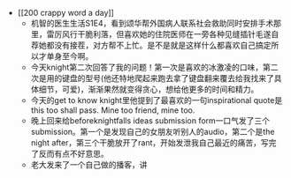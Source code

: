 - [[200 crappy word a day]]
	- 机智的医生生活S1E4，看到颂华帮外国病人联系社会救助同时安排手术那里，雷厉风行干脆利落，但喜欢她的住院医师在一旁各种见缝插针毛遂自荐她都没有接茬，对方帮不上忙。是不是就是这样什么都喜欢自己搞定所以才单身至今啊。
	- 今天knight第二次回答了我的问题！第一次是喜欢的冰激凌的口味，第二次是用的键盘的型号(他还特地爬起来跑去拿了键盘翻来覆去给我找来了具体细节，可爱)，渐渐果然就变得贪心，想给他更多的时间和精力。
	- 今天的get to know knight里他提到了最喜欢的一句inspirational quote是this too shall pass. Mine too friend, mine too.
	- 晚上回来给beforeknightfalls ideas submission form一口气发了三个submission。第一个是发现自己的女朋友听别人的audio，第二个是the night after，第三个干脆放开了rant，开始发泄我自己最近的痛苦，写完了反而有点不好意思。
	- 老大发来了一个自己做的播客，讲